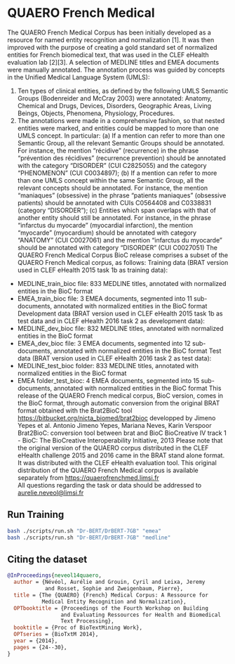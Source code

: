 # QUAERO French Medical

The QUAERO French Medical Corpus has been initially developed as a resource for named entity recognition and normalization [1]. It was then improved with the purpose of creating a gold standard set of normalized entities for French biomedical text, that was used in the CLEF eHealth evaluation lab [2][3].
A selection of MEDLINE titles and EMEA documents were manually annotated. The annotation process was guided by concepts in the Unified Medical Language System (UMLS):
1. Ten types of clinical entities, as defined by the following UMLS Semantic Groups (Bodenreider and McCray 2003) were annotated: Anatomy, Chemical and Drugs, Devices, Disorders, Geographic Areas, Living Beings, Objects, Phenomena, Physiology, Procedures.
2. The annotations were made in a comprehensive fashion, so that nested entities were marked, and entities could be mapped to more than one UMLS concept. In particular: (a) If a mention can refer to more than one Semantic Group, all the relevant Semantic Groups should be annotated. For instance, the mention “récidive” (recurrence) in the phrase “prévention des récidives” (recurrence prevention) should be annotated with the category “DISORDER” (CUI C2825055) and the category “PHENOMENON” (CUI C0034897); (b) If a mention can refer to more than one UMLS concept within the same Semantic Group, all the relevant concepts should be annotated. For instance, the mention “maniaques” (obsessive) in the phrase “patients maniaques” (obsessive patients) should be annotated with CUIs C0564408 and C0338831 (category “DISORDER”); (c) Entities which span overlaps with that of another entity should still be annotated. For instance, in the phrase “infarctus du myocarde” (myocardial infarction), the mention “myocarde” (myocardium) should be annotated with category “ANATOMY” (CUI C0027061) and the mention “infarctus du myocarde” should be annotated with category “DISORDER” (CUI C0027051)
The QUAERO French Medical Corpus BioC release comprises a subset of the QUAERO French Medical corpus, as follows:
Training data (BRAT version used in CLEF eHealth 2015 task 1b as training data): 
- MEDLINE_train_bioc file: 833 MEDLINE titles, annotated with normalized entities in the BioC format 
- EMEA_train_bioc file: 3 EMEA documents, segmented into 11 sub-documents, annotated with normalized entities in the BioC format 
Development data  (BRAT version used in CLEF eHealth 2015 task 1b as test data and in CLEF eHealth 2016 task 2 as development data): 
- MEDLINE_dev_bioc file: 832 MEDLINE titles, annotated with normalized entities in the BioC format
- EMEA_dev_bioc file: 3 EMEA documents, segmented into 12 sub-documents, annotated with normalized entities in the BioC format 
Test data (BRAT version used in CLEF eHealth 2016 task 2 as test data): 
- MEDLINE_test_bioc folder: 833 MEDLINE titles, annotated with normalized entities in the BioC format 
- EMEA folder_test_bioc: 4 EMEA documents, segmented into 15 sub-documents, annotated with normalized entities in the BioC format 
This release of the QUAERO French medical corpus, BioC version, comes in the BioC format, through automatic conversion from the original BRAT format obtained with the Brat2BioC tool https://bitbucket.org/nicta_biomed/brat2bioc developped by Jimeno Yepes et al.
Antonio Jimeno Yepes, Mariana Neves, Karin Verspoor 
Brat2BioC: conversion tool between brat and BioC
BioCreative IV track 1 - BioC: The BioCreative Interoperability Initiative, 2013
Please note that the original version of the QUAERO corpus distributed in the CLEF eHealth challenge 2015 and 2016 came in the BRAT stand alone format. It was distributed with the CLEF eHealth evaluation tool. This original distribution of the QUAERO French Medical corpus is available separately from https://quaerofrenchmed.limsi.fr  
All questions regarding the task or data should be addressed to aurelie.neveol@limsi.fr

## Run Training

```bash
bash ./scripts/run.sh "Dr-BERT/DrBERT-7GB" "emea"
bash ./scripts/run.sh "Dr-BERT/DrBERT-7GB" "medline"
```

## Citing the dataset

```bibtex
@InProceedings{neveol14quaero, 
  author = {Névéol, Aurélie and Grouin, Cyril and Leixa, Jeremy 
            and Rosset, Sophie and Zweigenbaum, Pierre},
  title = {The {QUAERO} {French} Medical Corpus: A Ressource for
           Medical Entity Recognition and Normalization}, 
  OPTbooktitle = {Proceedings of the Fourth Workshop on Building 
                 and Evaluating Ressources for Health and Biomedical 
                 Text Processing}, 
  booktitle = {Proc of BioTextMining Work}, 
  OPTseries = {BioTxtM 2014}, 
  year = {2014}, 
  pages = {24--30}, 
}
```
